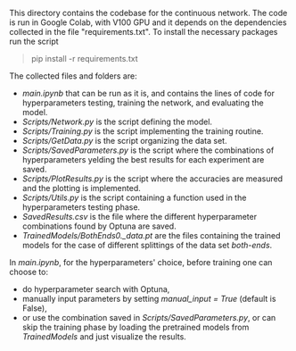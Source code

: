 This directory contains the codebase for the continuous network. The code is run in Google Colab, with V100 GPU and it depends on the dependencies collected in the file "requirements.txt". To install the necessary packages run the script
> pip install -r requirements.txt

The collected files and folders are:
- *main.ipynb* that can be run as it is, and contains the lines of code for hyperparameters testing, training the network, and evaluating the model.
- *Scripts/Network.py* is the script defining the model.
- *Scripts/Training.py* is the script implementing the training routine.
- *Scripts/GetData.py* is the script organizing the data set.
- *Scripts/SavedParameters.py* is the script where the combinations of hyperparameters yelding the best results for each experiment are saved.
- *Scripts/PlotResults.py* is the script where the accuracies are measured and the plotting is implemented. 
- *Scripts/Utils.py* is the script containing a function used in the hyperparameters testing phase.
- *SavedResults.csv* is the file where the different hyperparameter combinations found by Optuna are saved.
- *TrainedModels/BothEnds0._data.pt* are the files containing the trained models for the case of different splittings of the data set *both-ends*.

In *main.ipynb*, for the hyperparameters' choice, before training one can choose to:
- do hyperparameter search with Optuna, 
- manually input parameters by setting *manual_input = True* (default is False), 
- or use the combination saved in *Scripts/SavedParameters.py*,
or can skip the training phase by loading the pretrained models from *TrainedModels* and just visualize the results.